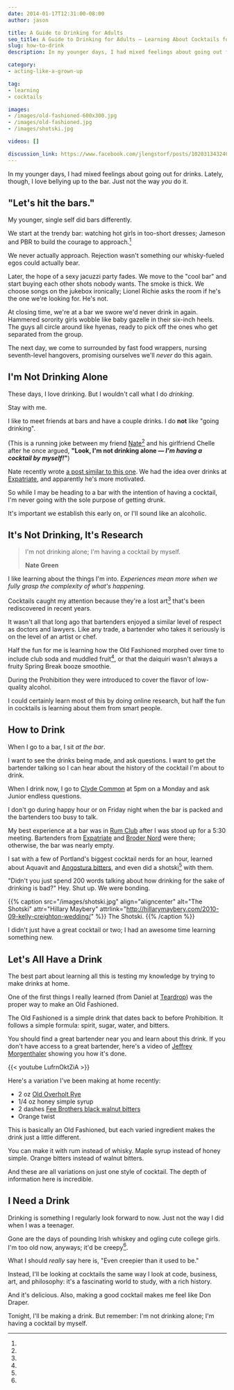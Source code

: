```yaml
---
date: 2014-01-17T12:31:00-08:00
author: jason

title: A Guide to Drinking for Adults
seo_title: A Guide to Drinking for Adults — Learning About Cocktails for Fun
slug: how-to-drink
description: In my younger days, I had mixed feelings about going out for drinks. Lately, though, I love bellying up to the bar. Just not the way you do it.

category:
- acting-like-a-grown-up

tag:
- learning
- cocktails

images:
- /images/old-fashioned-600x300.jpg
- /images/old-fashioned.jpg
- /images/shotski.jpg

videos: []

discussion_link: https://www.facebook.com/jlengstorf/posts/10203134324026816
---
```

In my younger days, I had mixed feelings about going out for drinks. Lately, though, I love bellying up to the bar. Just not the way *you* do it.

## "Let's hit the bars."

My younger, single self did bars differently.

We start at the trendy bar: watching hot girls in too-short dresses; Jameson and PBR to build the courage to approach.[^rejection]

[^rejection]:
  We never actually approach. Rejection wasn't something our whisky-fueled egos could actually bear.

Later, the hope of a sexy jacuzzi party fades. We move to the "cool bar" and start buying each other shots nobody wants. The smoke is thick. We choose songs on the jukebox ironically; Lionel Richie asks the room if he's the one we're looking for. He's not.

At closing time, we're at a bar we swore we'd never drink in again. Hammered sorority girls wobble like baby gazelle in their six-inch heels. The guys all circle around like hyenas, ready to pick off the ones who get separated from the group.

The next day, we come to surrounded by fast food wrappers, nursing seventh-level hangovers, promising ourselves we'll *never* do this again.

## I'm Not Drinking Alone

These days, I love drinking. But I wouldn't call what I do *drinking*.

Stay with me.

I like to meet friends at bars and have a couple drinks. I do **not** like "going drinking".

(This is a running joke between my friend [Nate][1][^similar] and his girlfriend Chelle after he once argued, **"Look, I'm not drinking alone — *I'm having a cocktail by myself!*"**)

[^similar]:
  Nate recently wrote [a post similar to this one][2]. We had the idea over drinks at [Expatriate][3], and apparently he's more motivated.

So while I may be heading to a bar with the intention of having a cocktail, I'm never going with the sole purpose of getting drunk.

It's important we establish this early on, or I'll sound like an alcoholic.

## It's Not Drinking, It's Research

> I'm not drinking alone; I'm having a cocktail by myself.
>
> **Nate Green**

I like learning about the things I'm into. *Experiences mean more when we fully grasp the complexity of what's happening.*

Cocktails caught my attention because they're a lost art[^art] that's been rediscovered in recent years.

[^art]:
  It wasn't all that long ago that bartenders enjoyed a similar level of respect as doctors and lawyers. Like any trade, a bartender who takes it seriously is on the level of an artist or chef.

Half the fun for me is learning how the Old Fashioned morphed over time to include club soda and muddled fruit[^prohibition], or that the daiquiri wasn't always a fruity Spring Break booze smoothie.

[^prohibition]:
  During the Prohibition they were introduced to cover the flavor of low-quality alcohol.

I could certainly learn most of this by doing online research, but half the fun in cocktails is learning about them from smart people.

## How to Drink

When I go to a bar, I sit *at the bar*.

I want to see the drinks being made, and ask questions. I want to get the bartender talking so I can hear about the history of the cocktail I'm about to drink.

When I drink now, I go to [Clyde Common][4] at 5pm on a Monday and ask Junior endless questions.

I don't go during happy hour or on Friday night when the bar is packed and the bartenders too busy to talk.

My best experience at a bar was in [Rum Club][5] after I was stood up for a 5:30 meeting. Bartenders from [Expatriate][3] and [Broder Nord][6] were there; otherwise, the bar was nearly empty.

I sat with a few of Portland's biggest cocktail nerds for an hour, learned about Aquavit and [Angostura bitters][7], and even did a shotski[^shotski] with them.

[^shotski]:
  "Didn't you just spend 200 words talking about how drinking for the sake of drinking is bad?" Hey. Shut up. We were bonding.

{{% caption src="/images/shotski.jpg"
            align="aligncenter"
            alt="The Shotski"
            attr="Hillary Maybery"
            attrlink="http://hillarymaybery.com/2010-09-kelly-creighton-wedding/" %}}
  The Shotski.
{{% /caption %}}

I didn't just have a great cocktail or two; I had an awesome time learning something new.

## Let's All Have a Drink

The best part about learning all this is testing my knowledge by trying to make drinks at home.

One of the first things I really learned (from Daniel at [Teardrop][9]) was the proper way to make an Old Fashioned.

The Old Fashioned is a simple drink that dates back to before Prohibition. It follows a simple formula: spirit, sugar, water, and bitters.

You should find a great bartender near you and learn about this drink. If you don't have access to a great bartender, here's a video of [Jeffrey Morgenthaler][10] showing you how it's done.

{{< youtube LufrnOktZiA >}}

Here's a variation I've been making at home recently:

*   2 oz [Old Overholt Rye][11]
*   1/4 oz honey simple syrup
*   2 dashes [Fee Brothers black walnut bitters][12]
*   Orange twist

This is basically an Old Fashioned, but each varied ingredient makes the drink just a little different.

You can make it with rum instead of whisky. Maple syrup instead of honey simple. Orange bitters instead of walnut bitters.

And these are all variations on just one style of cocktail. The depth of information here is incredible.

## I Need a Drink

Drinking is something I regularly look forward to now. Just not the way I did when I was a teenager.

Gone are the days of pounding Irish whiskey and ogling cute college girls. I'm too old now, anyways; it'd be creepy[^creepier].

[^creepier]:
  What I should *really* say here is, "Even creepier than it used to be."

Instead, I'll be looking at cocktails the same way I look at code, business, art, and philosophy: it's a fascinating world to study, with a rich history.

And it's delicious. Also, making a good cocktail makes me feel like Don Draper.

Tonight, I'll be making a drink. But remember: I'm not drinking alone; I'm having a cocktail by myself.

 [1]: http://thenategreenexperience.com/
 [2]: http://www.thenategreenexperience.com/the-best-time-to-go-to-a-bar/
 [3]: http://expatriatepdx.com/
 [4]: http://www.clydecommon.com/
 [5]: http://rumclubpdx.com/
 [6]: http://www.broderpdx.com/
 [7]: http://en.wikipedia.org/wiki/Angostura_bitters
 [9]: http://teardroplounge.com/
 [10]: http://www.jeffreymorgenthaler.com/
 [11]: http://www.beamglobal.com/brands/old-overholt
 [12]: http://www.feebrothers.com/products/bitters/black_walnut_bitters.php
